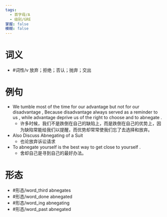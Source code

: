 ```yaml
---
tags:
  - 首字母/A
  - 级别/GRE
掌握: false
模糊: false
---
```

# 词义
- #词性/v  放弃；拒绝；否认；抛弃；交出
# 例句
- We tumble most of the time for our advantage but not for our disadvantage , Because disadvantage always served as a reminder to us , while advantage deprive us of the right to choose and to abnegate .
	- 许多时候，我们不是跌倒在自己的缺陷上，而是跌倒在自己的优势上，因为缺陷常能给我们以提醒，而优势却常常使我们忘了去选择和放弃。
- Also Discuss Abnegating of a Suit
	- 也论放弃诉讼请求
- To abnegate yourself is the best way to get close to yourself .
	- 舍却自己是寻到自己的最好办法。
# 形态
- #形态/word_third abnegates
- #形态/word_done abnegated
- #形态/word_ing abnegating
- #形态/word_past abnegated
